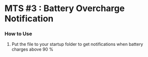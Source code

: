 # MTS #3 : Battery Overcharge Notification
### How to Use

1. Put the file to your startup folder to get notifications when battery charges above 90 %